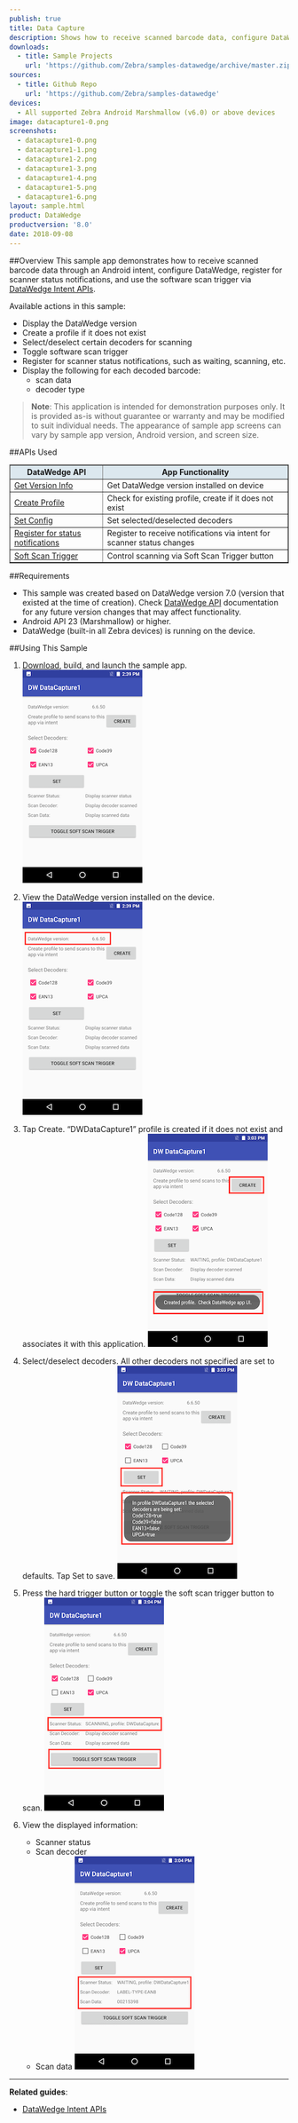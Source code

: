 ```yaml
---
publish: true
title: Data Capture
description: Shows how to receive scanned barcode data, configure DataWedge, register for scanner status notifications, and use the software scan trigger via DataWedge Intent APIs.
downloads:
  - title: Sample Projects
    url: 'https://github.com/Zebra/samples-datawedge/archive/master.zip'
sources:
  - title: Github Repo
    url: 'https://github.com/Zebra/samples-datawedge'
devices:
  - All supported Zebra Android Marshmallow (v6.0) or above devices
image: datacapture1-0.png
screenshots:
  - datacapture1-0.png
  - datacapture1-1.png
  - datacapture1-2.png
  - datacapture1-3.png
  - datacapture1-4.png
  - datacapture1-5.png
  - datacapture1-6.png
layout: sample.html
product: DataWedge
productversion: '8.0'
date: 2018-09-08
---
```


##Overview 
This sample app demonstrates how to receive scanned barcode data through an Android intent, configure DataWedge, register for scanner status notifications, and use the software scan trigger via [DataWedge Intent APIs](../../api). 

Available actions in this sample: 
* Display the DataWedge version
* Create a profile if it does not exist   
* Select/deselect certain decoders for scanning
* Toggle software scan trigger
* Register for scanner status notifications, such as waiting, scanning, etc.  
* Display the following for each decoded barcode:  
  * scan data 
  * decoder type 

>**Note**: This application is intended for demonstration purposes only. It is provided as-is without guarantee or warranty and may be modified to suit individual needs. The appearance of sample app screens can vary by sample app version, Android version, and screen size.

##APIs Used

<table class="facelift" style="width:100%" border="1" padding="5px">
  <tr bgcolor="#dce8ef">
    <th>DataWedge API</th>
    <th>App Functionality</th>
  </tr>
  
  <tr>
	  <td><a href="http://techdocs.zebra.com/datawedge/latest/guide/api/getversioninfo/">Get Version Info</a></td>
	  <td>Get DataWedge version installed on device</td>
  </tr>

  <tr>
    <td><a href="http://techdocs.zebra.com/datawedge/latest/guide/api/createprofile/">Create Profile</a></td>
    <td>Check for existing profile, create if it does not exist</td>
  </tr>

  <tr>
    <td><a href="http://techdocs.zebra.com/datawedge/latest/guide/api/setconfig/">Set Config</a></td>
    <td>Set selected/deselected decoders</td>
  </tr>

  <tr>
    <td><a href="http://techdocs.zebra.com/datawedge/latest/guide/api/registerfornotification/">Register for status notifications</a></td>
    <td>Register to receive notifications via intent for scanner status changes</td>
  </tr>

  <tr>
    <td><a href="http://techdocs.zebra.com/datawedge/latest/guide/api/softscantrigger/">Soft Scan Trigger</a></td>
    <td>Control scanning via Soft Scan Trigger button</td>
  </tr>
</table>

##Requirements
* This sample was created based on DataWedge version 7.0 (version that existed at the time of creation). Check [DataWedge API](http://techdocs.zebra.com/datawedge/latest/guide/about/) documentation for any future version changes that may affect functionality.
* Android API 23 (Marshmallow) or higher.
* DataWedge (built-in all Zebra devices) is running on the device.

##Using This Sample
1. [Download](https://github.com/Zebra/samples-datawedge), build, and launch the sample app.
  ![img](datacapture1-0-mini.png) 
  
2. View the DataWedge version installed on the device. 
  ![img](datacapture1-1-mini.png)  

3. Tap Create. “DWDataCapture1” profile is created if it does not exist and associates it with this application. 
  ![img](datacapture1-2-mini.png)  

4. Select/deselect decoders. All other decoders not specified are set to defaults. Tap Set to save.
  ![img](datacapture1-4-mini.png)   

5. Press the hard trigger button or toggle the soft scan trigger button to scan. 
  ![img](datacapture1-5-mini.png)  

6. View the displayed information: 
   * Scanner status
   * Scan decoder
   * Scan data 
![img](datacapture1-6-mini.png)  
 
  
-----

**Related guides**:

* [DataWedge Intent APIs](../../api) 










